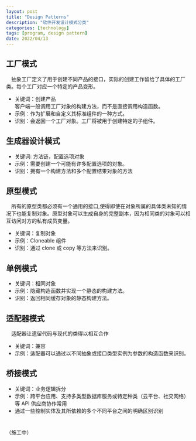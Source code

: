 ```yaml
---
layout: post
title: "Design Patterns"
description: "软件开发设计模式分类"
categories: [technology]
tags: [program, design pattern]
date: 2022/04/13
---
```


## 工厂模式

&ensp;&ensp;抽象工厂定义了用于创建不同产品的接口，实际的创建工作留给了具体的工厂类。每个工厂对应一个特定的产品变形。

- 关键词：创建产品  
  客户端一般调用工厂对象的构建方法，而不是直接调用构造函数。
- 示例：作为扩展和自定义其标准组件的一种方式。
- 识别：会返回一个工厂对象。工厂将被用于创建特定的子组件。

## 生成器设计模式

- 关键词: 方法链，配置选项对象
- 示例：需要创建一个可能有许多配置选项的对象。
- 识别：拥有一个构建方法和多个配置结果对象的方法

## 原型模式

&ensp;&ensp;所有的原型类都必须有一个通用的接口,使得即使在对象所属的具体类未知的情况下也能复制对象。原型对象可以生成自身的完整副本，因为相同类的对象可以相互访问对方的私有成员变量。

- 关键词：复制对象
- 示例：Cloneable 组件
- 识别：通过 clone 或 copy 等方法来识别。

## 单例模式

- 关键词：相同对象
- 示例：隐藏构造函数并实现一个静态的构建方法。
- 识别：返回相同缓存对象的静态构建方法。

## 适配器模式

&ensp;&ensp;适配器让遗留代码与现代的类得以相互合作

- 关键词：兼容
- 示例：适配器可以通过以不同抽象或接口类型实例为参数的构造函数来识别。

## 桥接模式

- 关键词：业务逻辑拆分
- 示例：跨平台应用、支持多类型数据库服务或特定种类（云平台、社交网络）等 API 供应商协作常用
- 通过一些控制实体及其所依赖的多个不同平台之间的明确区别识别

#

（施工中）
